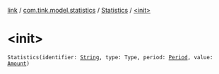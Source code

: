 [link](../../index.md) / [com.tink.model.statistics](../index.md) / [Statistics](index.md) / [&lt;init&gt;](./-init-.md)

# &lt;init&gt;

`Statistics(identifier: `[`String`](https://kotlinlang.org/api/latest/jvm/stdlib/kotlin/-string/index.html)`, type: Type, period: `[`Period`](../../com.tink.model.time/-period/index.md)`, value: `[`Amount`](../../com.tink.model.misc/-amount/index.md)`)`